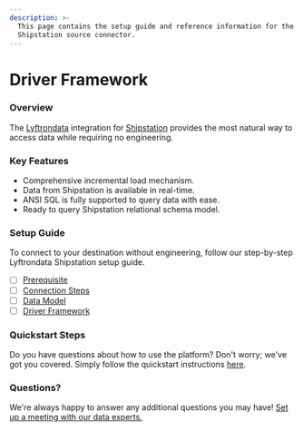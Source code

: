 ```yaml
---
description: >-
  This page contains the setup guide and reference information for the
  Shipstation source connector.
---
```


# Driver Framework

### Overview

The [Lyftrondata](https://www.lyftrondata.com/) integration for [Shipstation](https://www.lyftrondata.com/integration/commerce-analytics/shipstation/) provides the most natural way to access data while requiring no engineering.

### Key Features

* Comprehensive incremental load mechanism.
* Data from Shipstation is available in real-time.
* ANSI SQL is fully supported to query data with ease.
* Ready to query Shipstation relational schema model.

### Setup Guide

To connect to your destination without engineering, follow our step-by-step Lyftrondata Shipstation setup guide.

* [ ] [Prerequisite](../prerequisite.md)
* [ ] [Connection Steps](../connection-steps.md)
* [ ] [Data Model](../data-model/erd.md)
* [ ] [Driver Framework](./)

### Quickstart Steps

Do you have questions about how to use the platform? Don't worry; we've got you covered. Simply follow the quickstart instructions [here](./).

### Questions? <a href="#questions" id="questions"></a>

We're always happy to answer any additional questions you may have! [Set up a meeting with our data experts.](https://www.lyftrondata.com/book-a-meeting/)
